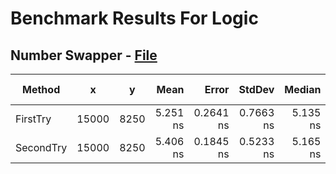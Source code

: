 # Benchmark Results For Logic

## Number Swapper - [File](src/Algorithms/Logic/NumberSwapper.cs)

|    Method |     x |    y |     Mean |     Error |    StdDev |   Median | Ratio | RatioSD | Gen 0 | Gen 1 | Gen 2 | Allocated |
|---------- |------ |----- |---------:|----------:|----------:|---------:|------:|--------:|------:|------:|------:|----------:|
|  FirstTry | 15000 | 8250 | 5.251 ns | 0.2641 ns | 0.7663 ns | 5.135 ns |  1.00 |    0.00 |     - |     - |     - |         - |
| SecondTry | 15000 | 8250 | 5.406 ns | 0.1845 ns | 0.5233 ns | 5.165 ns |  1.05 |    0.19 |     - |     - |     - |         - |
